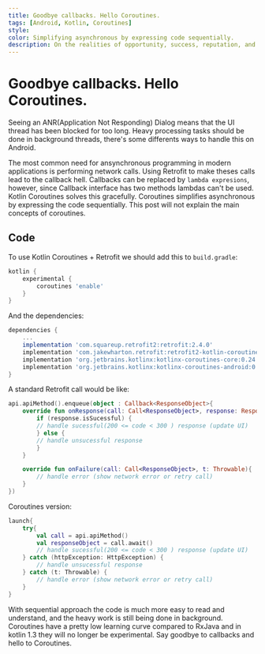 ```yaml
---
title: Goodbye callbacks. Hello Coroutines.
tags: [Android, Kotlin, Coroutines]
style: 
color: Simplifying asynchronous by expressing code sequentially.
description: On the realities of opportunity, success, reputation, and relationships in tech.
---
```


# Goodbye callbacks. Hello Coroutines.

Seeing an ANR(Application Not Responding) Dialog means that the UI thread has been blocked for too long. Heavy processing tasks should be done in background threads, there's some differents ways to handle this on Android.

The most common need for ansynchronous programming in modern applications is performing network calls. Using Retrofit to make theses calls lead to the callback hell. Callbacks can be replaced by `lambda expresions`, however, since Callback<T> interface has two methods lambdas can't be used. Kotlin Coroutines solves this gracefully. Coroutines simplifies asynchronous by expressing the code sequentially. This post will not explain the main concepts of coroutines.

## Code
To use Kotlin Coroutines + Retrofit we should add this to `build.gradle`:
``` groovy
kotlin {
    experimental {
        coroutines 'enable'
    }
}
```
And the dependencies:
``` groovy
dependencies {
    ...
    implementation 'com.squareup.retrofit2:retrofit:2.4.0'
    implementation 'com.jakewharton.retrofit:retrofit2-kotlin-coroutines-experimental-adapter:1.0.0'  
	implementation 'org.jetbrains.kotlinx:kotlinx-coroutines-core:0.24.0'  
	implementation 'org.jetbrains.kotlinx:kotlinx-coroutines-android:0.24.0'
}
```

A standard Retrofit call would be like:
``` kotlin
api.apiMethod().enqueue(object : Callback<ResponseObject>{
	override fun onResponse(call: Call<ResponseObject>, response: Response<ResponseObject>){
		if (response.isSucessful) {
		// handle sucessful(200 <= code < 300 ) response (update UI)
		} else {
		// handle unsucessful response
		}
	}

	override fun onFailure(call: Call<ResponseObject>, t: Throwable){
		// handle error (show network error or retry call)
	}
})
```

Coroutines version:
``` kotlin
launch{
	try{
		val call = api.apiMethod()
		val responseObject = call.await()
		// handle sucessful(200 <= code < 300 ) response (update UI)
	} catch (httpException: HttpException) {
		// handle unsucessful response
	} catch (t: Throwable) {
		// handle error (show network error or retry call)
	}
}
```

With sequential approach the code is much more easy to read and understand, and the heavy work is still being done in background. Coroutines have a pretty low learning curve compared to RxJava and in kotlin 1.3 they will no longer be experimental. Say goodbye to callbacks and hello to Coroutines.

